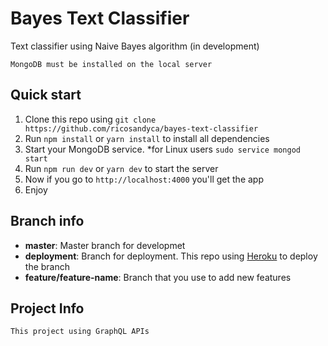 # Bayes Text Classifier
Text classifier using Naive Bayes algorithm (in development)

```
MongoDB must be installed on the local server
```

## Quick start
<ol>
  <li>Clone this repo using <code>git clone https://github.com/ricosandyca/bayes-text-classifier</code></li>
  <li>Run <code>npm install</code> or <code>yarn install</code> to install all dependencies</li>
  <li>Start your MongoDB service. *for Linux users <code>sudo service mongod start</code></li>
  <li>Run <code>npm run dev</code> or <code>yarn dev</code> to start the server</li>
  <li>Now if you go to <code>http://localhost:4000</code> you'll get the app</li>
  <li>Enjoy</li>
</ol>

## Branch info
<ul>
  <li><b>master</b>: Master branch for developmet</li>
  <li><b>deployment</b>: Branch for deployment. This repo using <a href="https://herokuapp.com/">Heroku</a> to deploy the branch</li>
  <li><b>feature/feature-name</b>: Branch that you use to add new features</li>
</ul>

## Project Info
```
This project using GraphQL APIs
```

